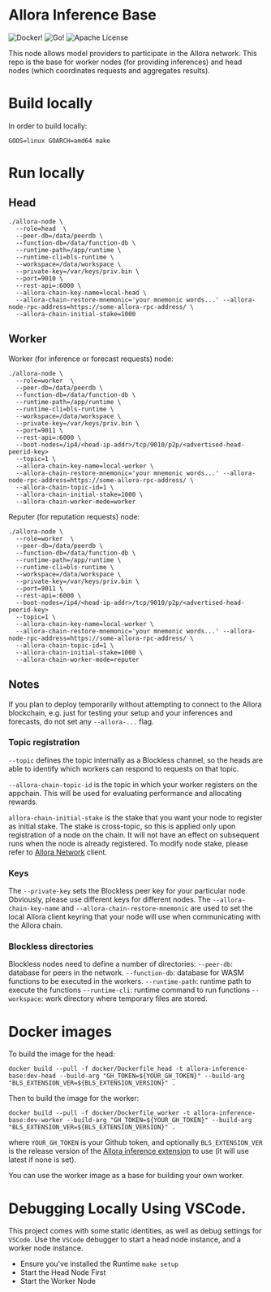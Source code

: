 # Allora Inference Base

![Docker!](https://img.shields.io/badge/Docker-2CA5E0?style=for-the-badge&logo=docker&logoColor=white)
![Go!](https://img.shields.io/badge/Go-00ADD8?style=for-the-badge&logo=go&logoColor=white)
![Apache License](https://img.shields.io/badge/Apache%20License-D22128?style=for-the-badge&logo=Apache&logoColor=white)

This node allows model providers to participate in the Allora network.
This repo is the base for worker nodes (for providing inferences) and head nodes (which coordinates requests and aggregates results).

# Build locally

In order to build locally:

```
GOOS=linux GOARCH=amd64 make
```

# Run locally

## Head

```
./allora-node \
  --role=head  \
  --peer-db=/data/peerdb \
  --function-db=/data/function-db \
  --runtime-path=/app/runtime \
  --runtime-cli=bls-runtime \
  --workspace=/data/workspace \
  --private-key=/var/keys/priv.bin \
  --port=9010 \
  --rest-api=:6000 \
  --allora-chain-key-name=local-head \
  --allora-chain-restore-mnemonic='your mnemonic words...' --allora-node-rpc-address=https://some-allora-rpc-address/ \
  --allora-chain-initial-stake=1000
```
## Worker

Worker (for inference or forecast requests) node: 

```
./allora-node \
  --role=worker  \
  --peer-db=/data/peerdb \
  --function-db=/data/function-db \
  --runtime-path=/app/runtime \
  --runtime-cli=bls-runtime \
  --workspace=/data/workspace \
  --private-key=/var/keys/priv.bin \
  --port=9011 \
  --rest-api=:6000 \
  --boot-nodes=/ip4/<head-ip-addr>/tcp/9010/p2p/<advertised-head-peerid-key>
  --topic=1 \
  --allora-chain-key-name=local-worker \
  --allora-chain-restore-mnemonic='your mnemonic words...' --allora-node-rpc-address=https://some-allora-rpc-address/ \
  --allora-chain-topic-id=1 \
  --allora-chain-initial-stake=1000 \
  --allora-chain-worker-mode=worker
```

Reputer (for reputation requests) node: 

```
./allora-node \
  --role=worker  \
  --peer-db=/data/peerdb \
  --function-db=/data/function-db \
  --runtime-path=/app/runtime \
  --runtime-cli=bls-runtime \
  --workspace=/data/workspace \
  --private-key=/var/keys/priv.bin \
  --port=9011 \
  --rest-api=:6000 \
  --boot-nodes=/ip4/<head-ip-addr>/tcp/9010/p2p/<advertised-head-peerid-key>
  --topic=1 \
  --allora-chain-key-name=local-worker \
  --allora-chain-restore-mnemonic='your mnemonic words...' --allora-node-rpc-address=https://some-allora-rpc-address/ \
  --allora-chain-topic-id=1 \
  --allora-chain-initial-stake=1000 \
  --allora-chain-worker-mode=reputer
```

## Notes 

If you plan to deploy temporarily without attempting to connect to the Allora blockchain, e.g. just for testing your setup and your inferences and forecasts, do not set any `--allora-...` flag.

### Topic registration

`--topic` defines the topic internally as a Blockless channel, so the heads are able to identify which workers can respond to requests on that topic.

`--allora-chain-topic-id` is the topic in which your worker registers on the appchain. This will be used for evaluating performance and allocating rewards.

`allora-chain-initial-stake` is the stake that you want your node to register as initial stake. The stake is cross-topic, so this is applied only upon registration of a node on the chain. It will not have an effect on subsequent runs when the node is already registered. To modify node stake, please refer to [Allora Network](github.com/allora-network/allora-appchain) client.

### Keys
The `--private-key` sets the Blockless peer key for your particular node. Obviously, please use different keys for different nodes.
The `--allora-chain-key-name` and `--allora-chain-restore-mnemonic` are used to set the local Allora client keyring that your node will use when communicating with the Allora chain.

### Blockless directories

Blockless nodes need to define a number of directories: 
`--peer-db`: database for peers in the network.
`--function-db`: database for WASM functions to be executed in the workers.
`--runtime-path`: runtime path to execute the functions
`--runtime-cli`: runtime command to run functions
`--workspace`: work directory where temporary files are stored.


# Docker images

To build the image for the head:

```
docker build --pull -f docker/Dockerfile_head -t allora-inference-base:dev-head --build-arg "GH_TOKEN=${YOUR_GH_TOKEN}" --build-arg "BLS_EXTENSION_VER=${BLS_EXTENSION_VERSION}" . 
```

Then to build the image for the worker:

```
docker build --pull -f docker/Dockerfile_worker -t allora-inference-base:dev-worker --build-arg "GH_TOKEN=${YOUR_GH_TOKEN}" --build-arg "BLS_EXTENSION_VER=${BLS_EXTENSION_VERSION}" . 
```

where `YOUR_GH_TOKEN` is your Github token, and optionally `BLS_EXTENSION_VER` is the release version of the [Allora inference extension](https://github.com/allora-network/allora-inference-extension) to use (it will use latest if none is set).

You can use the worker image as a base for building your own worker.


# Debugging Locally Using VSCode.

This project comes with some static identities, as well as debug settings for `VSCode`. Use the `VSCode` debugger to start a head node instance, and a worker node instance.

* Ensure you've installed the Runtime `make setup`
* Start the Head Node First
* Start the Worker Node
